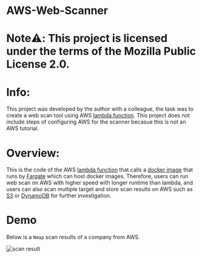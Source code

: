 # AWS-Web-Scanner

# Note:warning:: This project is licensed under the terms of the Mozilla Public License 2.0.

# Info:

This project was developed by the author with a colleague, the task was to create a web scan tool using AWS [lambda function](https://aws.amazon.com/lambda/). This project does not include steps of configuring AWS for the scanner becasue this is not an AWS tutorial. 

# Overview:

This is the code of the AWS [lambda function](https://github.com/JimSolomon/AWS-Web-Scanner/blob/main/lambda.py) that calls a [docker image](https://github.com/JimSolomon/AWS-Web-Scanner/blob/main/Dockerfile) that runs by [Fargate](https://aws.amazon.com/fargate/) which can host docker images. Therefore, users can run web scan on AWS with higher speed with longer runtime than lambda, and users can also scan multiple target and store scan results on AWS such as [S3](https://aws.amazon.com/s3/) or [DynamoDB](https://aws.amazon.com/dynamodb/) for further investigation.


# Demo
Below is a `Nmap` scan results of a company from AWS.

![scan result](https://github.com/JimSolomon/AWS-Web-Scanner/blob/main/Pasted%20image%2020230402120701.png)

